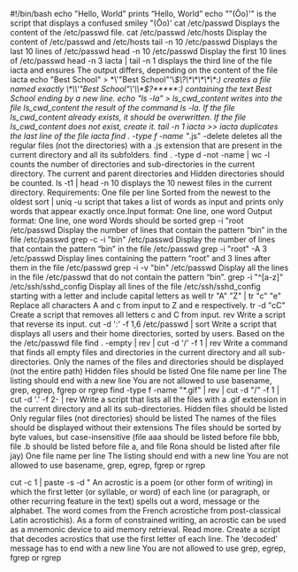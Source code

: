 #!/bin/bash
echo "Hello, World" prints “Hello, World”
echo "\"(Ôo)'" is the script that displays a confused smiley "(Ôo)'
cat /etc/passwd Displays the content of the /etc/passwd file.
cat /etc/passwd /etc/hosts Display the content of /etc/passwd and /etc/hosts
tail -n 10 /etc/passwd Displays the last 10 lines of /etc/passwd
head -n 10 /etc/passwd Display the first 10 lines of /etc/passwd
head -n 3 iacta | tail -n 1 displays the third line of the file iacta  and ensures The output differs, depending on the content of the file iacta
echo "Best School" > \*\\'"Best School"\'\\*$\?\*\*\*\*\*:) creates a file named exactly \*\\'"Best School"\'\\*$\?\*\*\*\*\*:) containing the text Best School ending by a new line.
echo "ls -la" > ls_cwd_content writes into the file ls_cwd_content the result of the command ls -la. If the file ls_cwd_content already exists, it should be overwritten. If the file ls_cwd_content does not exist, create it.
tail -n 1 iacta >> iacta duplicates the last line of the file iacta
find . -type f -name "*.js" -delete deletes all the regular files (not the directories) with a .js extension that are present in the current directory and all its subfolders.
find . -type d -not -name | wc -l counts the number of directories and sub-directories in the current directory. The current and parent directories and Hidden directories should be counted.
ls -t1 | head -n 10 displays the 10 newest files in the current directory. Requirements: One file per line Sorted from the newest to the oldest
sort | uniq -u script that takes a list of words as input and prints only words that appear exactly once.Input format: One line, one word Output format: One line, one word Words should be sorted
grep -i "root /etc/passwd Display the number of lines that contain the pattern “bin” in the file /etc/passwd
grep -c -i "bin" /etc/passwd Display the number of lines that contain the pattern “bin” in the file /etc/passwd
grep -i "root" -A 3 /etc/passwd Display lines containing the pattern “root” and 3 lines after them in the file /etc/passwd
grep -i -v "bin" /etc/passwd Display all the lines in the file /etc/passwd that do not contain the pattern “bin”.
grep -i "^[a-z]" /etc/ssh/sshd_config Display all lines of the file /etc/ssh/sshd_config starting with a letter and include capital letters as well
tr "A" "Z" | tr "c" "e" Replace all characters A and c from input to Z and e respectively.
tr -d "cC" Create a script that removes all letters c and C from input.
rev Write a script that reverse its input.
cut -d ':' -f 1,6 /etc/passwd | sort Write a script that displays all users and their home directories, sorted by users. Based on the the /etc/passwd file
find . -empty | rev | cut -d '/' -f 1 | rev  Write a command that finds all empty files and directories in the current directory and all sub-directories. Only the names of the files and directories should be displayed (not the entire path) Hidden files should be listed One file name per line The listing should end with a new line You are not allowed to use basename, grep, egrep, fgrep or rgrep
find -type f -name "*.gif" | rev | cut -d "/" -f 1 | cut -d '.' -f 2- | rev Write a script that lists all the files with a .gif extension in the current directory and all its sub-directories.
Hidden files should be listed Only regular files (not directories) should be listed The names of the files should be displayed without their extensions The files should be sorted by byte values, but case-insensitive (file aaa should be listed before file bbb, file .b should be listed before file a, and file Rona should be listed after file jay) One file name per line The listing should end with a new line You are not allowed to use basename, grep, egrep, fgrep or rgrep

cut -c 1 | paste -s -d "  An acrostic is a poem (or other form of writing) in which the first letter (or syllable, or word) of each line (or paragraph, or other recurring feature in the text) spells out a word, message or the alphabet. The word comes from the French acrostiche from post-classical Latin acrostichis). As a form of constrained writing, an acrostic can be used as a mnemonic device to aid memory retrieval. Read more.
Create a script that decodes acrostics that use the first letter of each line.
The ‘decoded’ message has to end with a new line
You are not allowed to use grep, egrep, fgrep or rgrep

